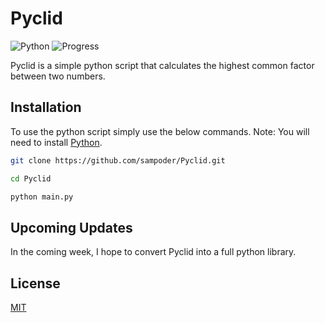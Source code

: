 # Pyclid
![Python](https://img.shields.io/badge/Built%20With-Python-yellow.svg) ![Progress](https://img.shields.io/badge/Progress-Early%20Beta-orange.svg)

Pyclid is a simple python script that calculates the highest common factor between two numbers.


## Installation

To use the python script simply use the below commands. Note: You will need to install [Python](https://www.python.org/downloads/).

```bash
git clone https://github.com/sampoder/Pyclid.git

cd Pyclid

python main.py
```

## Upcoming Updates

In the coming week, I hope to convert Pyclid into a full python library.

## License
[MIT](https://choosealicense.com/licenses/mit/)
